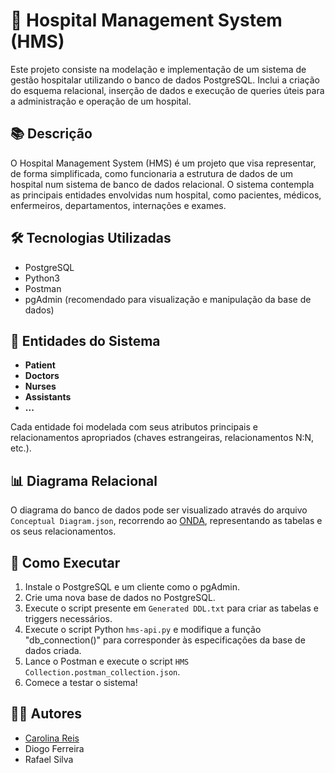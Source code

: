 # 🏥 Hospital Management System (HMS)

Este projeto consiste na modelação e implementação de um sistema de gestão hospitalar utilizando o banco de dados PostgreSQL. Inclui a criação do esquema relacional, inserção de dados e execução de queries úteis para a administração e operação de um hospital.

## 📚 Descrição

O Hospital Management System (HMS) é um projeto que visa representar, de forma simplificada, como funcionaria a estrutura de dados de um hospital num sistema de banco de dados relacional. O sistema contempla as principais entidades envolvidas num hospital, como pacientes, médicos, enfermeiros, departamentos, internações e exames.

## 🛠️ Tecnologias Utilizadas

- PostgreSQL
- Python3
- Postman
- pgAdmin (recomendado para visualização e manipulação da base de dados)

## 🧱 Entidades do Sistema

- **Patient**
- **Doctors**
- **Nurses**
- **Assistants**
- **...**
  
Cada entidade foi modelada com seus atributos principais e relacionamentos apropriados (chaves estrangeiras, relacionamentos N:N, etc.).

## 📊 Diagrama Relacional

O diagrama do banco de dados pode ser visualizado através do arquivo `Conceptual Diagram.json`, recorrendo ao [ONDA](https://onda.dei.uc.pt/v4/), representando as tabelas e os seus relacionamentos.

## 🚀 Como Executar

1. Instale o PostgreSQL e um cliente como o pgAdmin.
2. Crie uma nova base de dados no PostgreSQL.
3. Execute o script presente em `Generated DDL.txt` para criar as tabelas e triggers necessários.
4. Execute o script Python `hms-api.py` e modifique a função "db_connection()" para corresponder às especificações da base de dados criada.
5. Lance o Postman e execute o script `HMS Collection.postman_collection.json`.
6. Comece a testar o sistema!

## 👩‍💻 Autores

- [Carolina Reis](https://github.com/luanacarolinareis)
- Diogo Ferreira
- Rafael Silva
